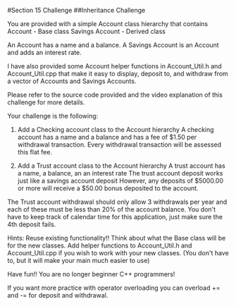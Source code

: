 #Section 15 Challenge
##Inheritance Challenge

You are provided with a simple Account class hierarchy that contains
Account - Base class
Savings Account - Derived class

An Account has a name and a balance. 
A Savings Account is an Account and adds an interest rate. 

I have also provided some Account helper functions in Account_Util.h and Account_Util.cpp that make it easy to display, deposit to, and withdraw from a vector of Accounts and Savings Accounts. 

Please refer to the source code provided and the video explanation of this challenge for more details. 

Your challenge is the following:

1. Add a Checking account class to the Account hierarchy
A checking account has a name and a balance and has a fee of $1.50 per withdrawal transaction. 
Every withdrawal transaction will be assessed this flat fee. 

2. Add a Trust account class to the Account hierarchy
A trust account has a name, a balance, an an interest rate
The trust account deposit works just like a savings account deposit
However, any deposits of $5000.00 or more will receive a $50.00 bonus deposited to the account. 

The Trust account withdrawal should only allow 3 withdrawals per year and each of these must be less than 20% of the account balance. 
You don't have to keep track of calendar time for this application, just make sure the 4th deposit fails. 

Hints: 
Reuse existing functionality!!
Think about what the Base class will be for the new classes.
Add helper functions to Account_Util.h and Account_Util.cpp if you wish to work with your new classes.
(You don't have to, but it will make your main much easier to use)

Have fun!! You are no longer beginner C++ programmers!

If you want more practice with operator overloading you can overload += and -= for deposit and withdrawal. 